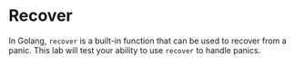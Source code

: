 # Recover

In Golang, `recover` is a built-in function that can be used to recover from a panic. This lab will test your ability to use `recover` to handle panics.

